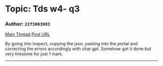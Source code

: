 # Topic: Tds w4- q3

### Author: `22f3003083`
[Main Thread](https://discourse.onlinedegree.iitm.ac.in/t/tds-w4-q3/166651)
[Post URL](https://discourse.onlinedegree.iitm.ac.in/t/tds-w4-q3/166651/1)

[post_number]: 1
By going into inspect, copying the json, pasting into the portal and correcting the errors accordingly with chat gpt. Somehow got it done but very tiresome for just 1 mark.

---
